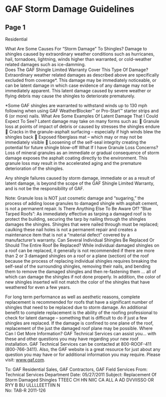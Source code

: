 # GAF Storm Damage Guidelines 

## Page 1

Residential 
 
                                                                                                              
 
 
 
What Are Some Causes For 
“Storm Damage” To 
Shingles? 
Damage to shingles caused by extraordinary weather conditions such as hurricanes, hail, tornadoes, lightning, 
winds higher than warranted, or cold-weather related damages such as ice-damming.                                
Does The GAF Shingle 
Limited Warranty Cover 
This Type Of Damage? 
Extraordinary weather related damages as described above are specifically excluded from coverage*.  This 
damage may be immediately noticeable, or can be latent damage in which case evidence of any damage may 
not be immediately apparent.  This latent damage caused by severe weather or flying debris may cause the 
shingles to deteriorate prematurely. 
 
*Some GAF shingles are warranted to withstand winds up to 130 mph following when using GAF 
WeatherBlocker™ or Pro-Start™ starter strips and 6 (or more) nails. 
What Are Some Examples 
Of Latent Damage That I 
Could Expect To See? 
Latent damage may take on many forms such as: 
 
Granule loss at points of impact of debris or caused by stresses the shingles endure 
 
Cracks in the granule-asphalt surfacing – especially if high winds blew the shingles back 
 
Exposed fiberglass mat – which may or may not be immediately visible 
 
Loosening of the self-seal integrity creating the potential for future shingle blow-off 
What If I have Granule Loss 
Concerns? 
Loss of mineral granules as an immediate or gradual consequence of storm damage exposes the asphalt 
coating directly to the environment.  This granule loss may result in the accelerated aging and the premature 
deterioration of the shingles.   
 
Any shingle failures caused by storm damage, immediate or as a result of latent damage, is beyond the scope 
of the GAF Shingle Limited Warranty, and is not be the responsibility of GAF.   
 
Note: Granule loss is NOT just cosmetic damage and “sugaring,” the process of adding loose granules to 
damaged shingle with asphalt cement, is not a permanent repair. 
Is There Anything Else To 
Be Aware Of? 
“Blue Tarped Roofs”:  As immediately effective as tarping a damaged roof is to protect the building, securing 
the tarp by nailing through the shingles damages the shingles.  Shingles that were nailed through must be 
replaced; caulking these nail holes is not a permanent repair and creates a maintenance item that is not a 
“material defect” covered by a manufacturer’s warranty. 
Can Several Individual 
Shingles Be Replaced Or 
Should The Entire Roof Be 
Replaced? 
While individual damaged shingles on a roof can be replaced, it generally is not recommended if there are 
more than 2 or 3 damaged shingles on a roof or a plane (section) of the roof because the process of replacing 
individual shingles requires breaking the self-seal of the surrounding shingles, removing their nails, and 
bending them to remove the damaged shingles and then re-fastening them … all of which can damage the 
shingles if not done properly.  In addition, the color of new shingles inserted will not match the color of the 
shingles that have weathered for even a few years.   
 
For long term performance as well as aesthetic reasons, complete replacement is recommended for roofs 
that have a significant number of shingles that need to be replaced due to storm damage.  An additional 
benefit to complete replacement is the ability of the roofing professional to check for latent damage – 
something that is difficult to do if just a few shingles are replaced. If the damage is confined to one plane of 
the roof, replacement of the just the damaged roof plane may be possible. 
Where Can I Get More 
Information? 
GAF Technical Services can assist you… with these and other questions you may have regarding your new roof 
installation.  GAF Technical Services can be contacted at 800-ROOF-411 (800-766-3411).  Also, the GAF 
website is a great resource for just about any question you may have or for additional information you may 
require.  Please visit:  www.gaf.com.  
 
 
To: GAF Residential Sales, GAF Contractors, GAF Field Services 
From: Technical Services Department 
Date: 05/27/2011 
Subject: Replacement Of Storm Damaged Shingles 
TTEEC
CH
HN
NIIC
CA
ALL  A
AD
DVVIISSO
OR
RYY  B
BU
ULLLLEETTIIN
N  
No: TAB-R 2011-126

